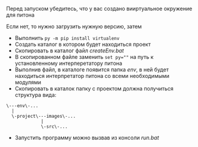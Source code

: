 Перед запуском убедитесь, что у вас создано вииртуальное окружение для питона

Если нет, то нужно загрузить нужную версию, затем 

* Выполнить `py -m pip install virtualenv`
* Создать каталог в котором будет находиться проект
* Скопировать в каталог файл _createEnv.bat_
* В скопированном файле заменить `set py=""` на путь к установленному интерперетатору питона
* Выполнив файл, в каталоге появится папка _env_, в ней будет находиться интерпретатор питона со всеми необходимыми модулями
* Скопировать в каталок папку с проектом должна получиться структура вида:
```
\---env\-...
  |
  \-project\---images\-...
             |
             \-src\-...
```
* Запустить программу можно вызвав из консоли _run.bat_
